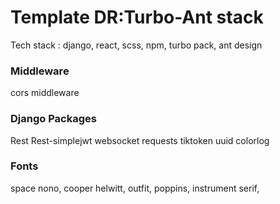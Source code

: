 # Template DR:Turbo-Ant stack
Tech stack : django, react, scss, npm, turbo pack, ant design

### Middleware
cors middleware

### Django Packages
Rest
Rest-simplejwt
websocket
requests
tiktoken
uuid
colorlog

### Fonts
space nono,
cooper helwitt,
outfit,
poppins,
instrument serif,